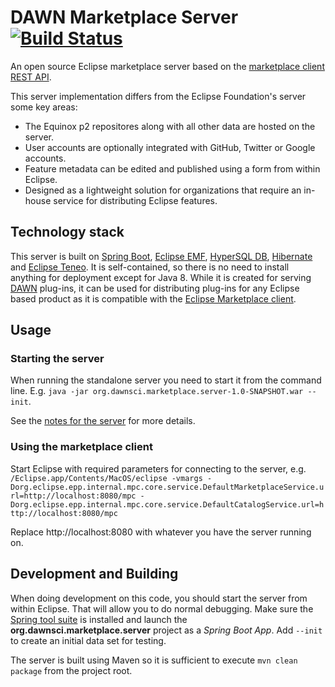 # DAWN Marketplace Server [![Build Status](https://travis-ci.org/Itema-as/eclipse-marketplace-server.svg?branch=master)](https://travis-ci.org/Itema-as/eclipse-marketplace-server)

An open source Eclipse marketplace server based on the [marketplace client REST API](https://wiki.eclipse.org/Marketplace/REST).

This server implementation differs from the Eclipse Foundation's server some key areas:
* The Equinox p2 repositores along with all other data are hosted on the server.
* User accounts are optionally integrated with GitHub, Twitter or Google accounts.
* Feature metadata can be edited and published using a form from within Eclipse.
* Designed as a lightweight solution for organizations that require an in-house service for distributing Eclipse features.

## Technology stack

This server is built on [Spring Boot](http://projects.spring.io/spring-boot/), [Eclipse EMF](https://eclipse.org/modeling/emf/), [HyperSQL DB](http://hsqldb.org), [Hibernate](http://hibernate.org) and [Eclipse Teneo](https://wiki.eclipse.org/Teneo). It is self-contained, so there is no need to install anything for deployment except for Java 8. While it is created for serving [DAWN](http://www.dawnsci.org) plug-ins, it can be used for distributing plug-ins for any Eclipse based product as it is compatible with the [Eclipse Marketplace client](https://www.eclipse.org/mpc/).

## Usage

### Starting the server

When running the standalone server you need to start it from the command line. E.g. `java -jar org.dawnsci.marketplace.server-1.0-SNAPSHOT.war --init`.

See the [notes for the server](org.dawnsci.marketplace.server/README.md) for more details.

### Using the marketplace client

Start Eclipse with required parameters for connecting to the server, e.g. `/Eclipse.app/Contents/MacOS/eclipse -vmargs -Dorg.eclipse.epp.internal.mpc.core.service.DefaultMarketplaceService.url=http://localhost:8080/mpc -Dorg.eclipse.epp.internal.mpc.core.service.DefaultCatalogService.url=http://localhost:8080/mpc`

Replace http://localhost:8080 with whatever you have the server running on.

## Development and Building

When doing development on this code, you should start the server from within Eclipse. That will allow you to do normal debugging. Make sure the [Spring tool suite](https://marketplace.eclipse.org/content/spring-ide) is installed and launch the __org.dawnsci.marketplace.server__ project as a _Spring Boot App_. Add `--init` to create an initial data set for testing.

The server is built using Maven so it is sufficient to execute `mvn clean package` from the project root.
